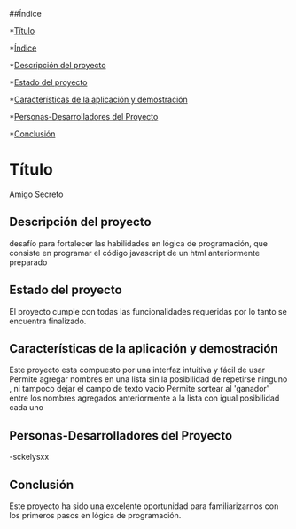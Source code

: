 ##Índice

*[Título](#Título)

*[Índice](#índice)

*[Descripción del proyecto](#descripción-del-proyecto)

*[Estado del proyecto](#Estado-del-proyecto)

*[Características de la aplicación y demostración](#Características-de-la-aplicación-y-demostración)

*[Personas-Desarrolladores del Proyecto](#personas-desarrolladores)

*[Conclusión](#conclusión)


# Título 
Amigo Secreto 

## Descripción del proyecto
desafío para fortalecer las habilidades en lógica de programación, que consiste en programar el código javascript de un html anteriormente preparado 

## Estado del proyecto
El proyecto cumple con todas las funcionalidades requeridas por lo tanto se encuentra finalizado.

## Características de la aplicación y demostración 
Este proyecto esta compuesto por una interfaz intuitiva y fácil de usar 
Permite agregar nombres en una lista sin la posibilidad de repetirse ninguno , ni tampoco dejar el campo de texto vacío 
Permite sortear al 'ganador' entre los nombres agregados anteriormente a la lista con igual posibilidad cada uno 

## Personas-Desarrolladores del Proyecto
-sckelysxx 

## Conclusión
Este proyecto ha sido una excelente oportunidad para familiarizarnos con los primeros pasos en lógica de programación. 









